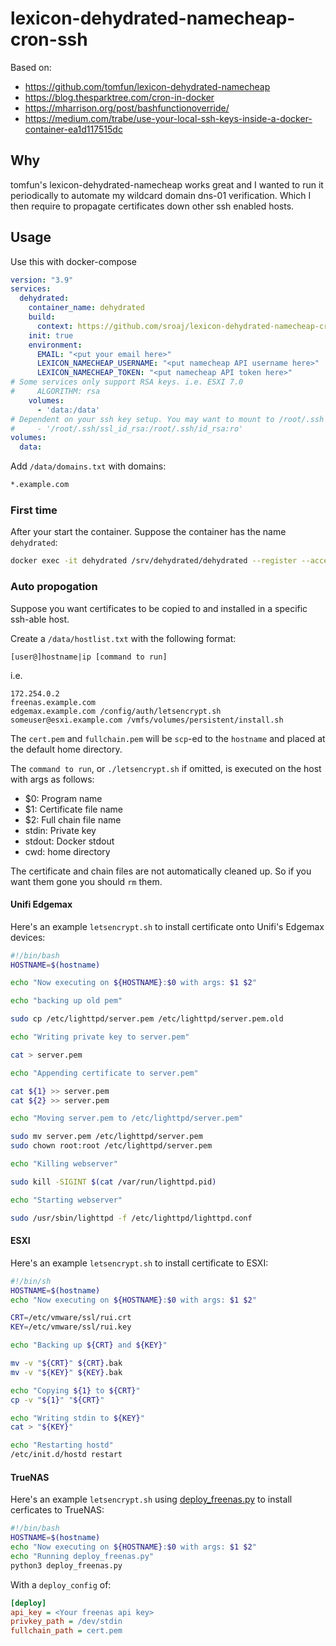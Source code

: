 # lexicon-dehydrated-namecheap-cron-ssh

Based on:
 - https://github.com/tomfun/lexicon-dehydrated-namecheap
 - https://blog.thesparktree.com/cron-in-docker
 - https://mharrison.org/post/bashfunctionoverride/ 
 - https://medium.com/trabe/use-your-local-ssh-keys-inside-a-docker-container-ea1d117515dc

## Why

tomfun's lexicon-dehydrated-namecheap works great and I wanted to run it periodically to automate my wildcard domain dns-01 verification. Which I then require to propagate certificates down other ssh enabled hosts.

## Usage

Use this with docker-compose

```yaml
version: "3.9"
services:
  dehydrated:
    container_name: dehydrated
    build:
      context: https://github.com/sroaj/lexicon-dehydrated-namecheap-cron-ssh.git#main
    init: true
    environment:
      EMAIL: "<put your email here>"
      LEXICON_NAMECHEAP_USERNAME: "<put namecheap API username here>"
      LEXICON_NAMECHEAP_TOKEN: "<put namecheap API token here>"
# Some services only support RSA keys. i.e. ESXI 7.0
#     ALGORITHM: rsa
    volumes:
      - 'data:/data'
# Dependent on your ssh key setup. You may want to mount to /root/.ssh to have full control
#     - '/root/.ssh/ssl_id_rsa:/root/.ssh/id_rsa:ro'
volumes:
  data:
```

Add ```/data/domains.txt``` with domains:

```txt
*.example.com
```

### First time

After your start the container. Suppose the container has the name ```dehydrated```:

```bash
docker exec -it dehydrated /srv/dehydrated/dehydrated --register --accept-terms
```

### Auto propogation

Suppose you want certificates to be copied to and installed in a specific ssh-able host.

Create a ```/data/hostlist.txt``` with the following format:

```
[user@]hostname|ip [command to run]
```

i.e.

```
172.254.0.2
freenas.example.com
edgemax.example.com /config/auth/letsencrypt.sh
someuser@esxi.example.com /vmfs/volumes/persistent/install.sh
```

The ```cert.pem``` and ```fullchain.pem``` will be ```scp```-ed to the ```hostname``` and placed at the default home directory. 

The ```command to run```, or ```./letsencrypt.sh``` if omitted, is executed on the host with args as follows:

 - $0: Program name
 - $1: Certificate file name
 - $2: Full chain file name
 - stdin: Private key
 - stdout: Docker stdout
 - cwd: home directory

The certificate and chain files are not automatically cleaned up. So if you want them gone you should ```rm``` them.

#### Unifi Edgemax

Here's an example ```letsencrypt.sh``` to install certificate onto Unifi's Edgemax devices:

```bash
#!/bin/bash
HOSTNAME=$(hostname)

echo "Now executing on ${HOSTNAME}:$0 with args: $1 $2"

echo "backing up old pem"

sudo cp /etc/lighttpd/server.pem /etc/lighttpd/server.pem.old

echo "Writing private key to server.pem"

cat > server.pem

echo "Appending certificate to server.pem"

cat ${1} >> server.pem
cat ${2} >> server.pem

echo "Moving server.pem to /etc/lighttpd/server.pem"

sudo mv server.pem /etc/lighttpd/server.pem
sudo chown root:root /etc/lighttpd/server.pem

echo "Killing webserver"

sudo kill -SIGINT $(cat /var/run/lighttpd.pid)

echo "Starting webserver"

sudo /usr/sbin/lighttpd -f /etc/lighttpd/lighttpd.conf
```

#### ESXI

Here's an example ```letsencrypt.sh``` to install certificate to ESXI:

```bash
#!/bin/sh
HOSTNAME=$(hostname)
echo "Now executing on ${HOSTNAME}:$0 with args: $1 $2"

CRT=/etc/vmware/ssl/rui.crt
KEY=/etc/vmware/ssl/rui.key

echo "Backing up ${CRT} and ${KEY}"

mv -v "${CRT}" ${CRT}.bak
mv -v "${KEY}" ${KEY}.bak

echo "Copying ${1} to ${CRT}"
cp -v "${1}" "${CRT}"

echo "Writing stdin to ${KEY}"
cat > "${KEY}"

echo "Restarting hostd"
/etc/init.d/hostd restart
```

#### TrueNAS

Here's an example ```letsencrypt.sh``` using [deploy_freenas.py](https://github.com/danb35/deploy-freenas) to install cerficates to TrueNAS:

```bash
#!/bin/bash
HOSTNAME=$(hostname)
echo "Now executing on ${HOSTNAME}:$0 with args: $1 $2"
echo "Running deploy_freenas.py"
python3 deploy_freenas.py
```

With a ```deploy_config``` of:
```ini
[deploy]
api_key = <Your freenas api key>
privkey_path = /dev/stdin
fullchain_path = cert.pem
```
